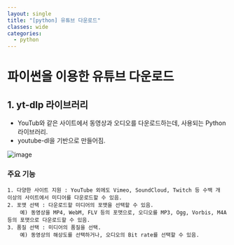 ```yaml
---
layout: single
title: "[python] 유튜브 다운로드"
classes: wide
categories:
  - python
---
```


# 파이썬을 이용한 유튜브 다운로드
## 1. yt-dlp 라이브러리
 + YouTub와 같은 사이트에서 동영상과 오디오를 다운로드하는데, 사용되는 Python 라이브러리.  
 + youtube-dl을 기반으로 만들어짐.

![image](https://github.com/kig2929kig/kig2929kig.github.io/assets/47412229/3c2ecd70-4b12-4baf-9f38-c8735010f801)  

### 주요 기능
    1. 다양한 사이트 지원 : YouTube 외에도 Vimeo, SoundCloud, Twitch 등 수백 개 이상의 사이트에서 미디어를 다운로드할 수 있음.  
    2. 포맷 선택 : 다운로드할 미디어의 포맷을 선택할 수 있음.  
        예) 동영상을 MP4, WebM, FLV 등의 포맷으로, 오디오를 MP3, Ogg, Vorbis, M4A 등의 포맷으로 다운로드할 수 있음.  
    3. 품질 선택 : 미디어의 품질을 선택. 
        예) 동영상의 해상도를 선택하거나, 오디오의 Bit rate를 선택할 수 있음.  
    
    



